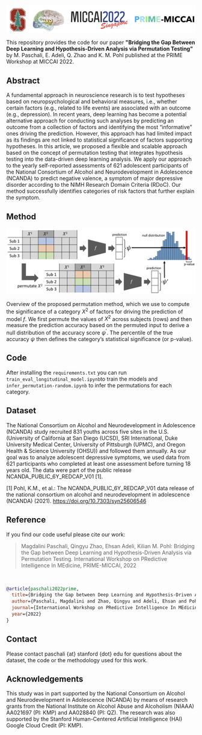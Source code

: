 ![Logos](prime_logos.png)

This repository provides the code for our paper **"Bridging the Gap Between Deep Learning and Hypothesis-Driven Analysis via Permutation Testing"** by M. Paschali, E. Adeli, Q. Zhao and K. M. Pohl published at the PRIME Workshop at MICCAI 2022.

## Abstract
A fundamental approach in neuroscience research is to test hypotheses based on neuropsychological and behavioral measures, i.e.,
whether certain factors (e.g., related to life events) are associated with an outcome (e.g., depression). In recent years, deep learning has become
a potential alternative approach for conducting such analyses by predicting an outcome from a collection of factors and identifying the most “informative” ones driving the prediction. However, this approach has had limited impact as its findings are not linked to statistical significance of factors supporting hypotheses. In this article, we proposed a flexible and scalable approach based on the concept of permutation testing that integrates hypothesis testing into the data-driven deep learning analysis. We apply our approach to the yearly self-reported assessments of 621 adolescent participants of the National Consortium of Alcohol and Neurodevelopment in Adolescence (NCANDA) to predict negative valence, a symptom of major depressive disorder according to the NIMH Research Domain Criteria (RDoC). Our method successfully identifies categories of risk factors that further explain the symptom.

## Method

![Method overview](MICCAI2022_permutation_overview.png)

Overview of the proposed permutation method, which we use to compute the significance of a category $X^2$ of factors for driving the prediction of model $f$. We first permute the values of $X^2$ across subjects (rows) and then measure the prediction accuracy based on the permuted input to derive a null distribution of the accuracy score $\psi^\prime$. The percentile of the true accuracy $ψ$ then defines the category’s statistical significance (or p-value).

## Code
After installing the <code>requirements.txt</code> you can run <code>train_eval_longitudinal_model.ipynb</code>to train the models and <code>infer_permutation-random.ipynb</code> to infer the permutations for each category.

## Dataset
The National Consortium on Alcohol and Neurodevelopment in Adolescence (NCANDA) study recruited 831 youths across five sites in the U.S. (University of California at San Diego (UCSD), SRI International, Duke University Medical Center, University of Pittsburgh (UPMC), and Oregon Health & Science University (OHSU)) and followed them annually. As our goal was to analyze adolescent depressive symptoms, we used data from 621 participants who completed at least one assessment before turning 18 years old. The data were part of the public release NCANDA\_PUBLIC\_6Y\_REDCAP\_V01 [1].

[1] Pohl, K.M., et al.: The NCANDA_PUBLIC_6Y_REDCAP_V01 data release of the national consortium on alcohol and neurodevelopment in adolescence
(NCANDA) (2021). https://doi.org/10.7303/syn25606546

## Reference

If you find our code useful please cite our work:

> Magdalini Paschali, Qingyu Zhao, Ehsan Adeli, Kilian M. Pohl:
Bridging the Gap between Deep Learning and Hypothesis-Driven Analysis via Permutation Testing. International Workshop on PRedictive Intelligence In MEdicine, PRIME-MICCAI, 2022

<br>

``` bibtex 
@article{paschali2022prime,
  title={Bridging the Gap between Deep Learning and Hypothesis-Driven Analysis via Permutation Testing},
  author={Paschali, Magdalini and Zhao, Qingyu and Adeli, Ehsan and Pohl, Kilian M},
  journal={International Workshop on PRedictive Intelligence In MEdicine, PRIME - MICCAI},
  year={2022}
}
```

## Contact

Please contact paschali {at} stanford {dot} edu for questions about the dataset, the code or the methodology used for this work.

## Acknowledgements 
This study was in part supported by the National Consortium on Alcohol and Neurodevelopment in Adolescence (NCANDA) by means of
research grants from the National Institute on Alcohol Abuse and Alcoholism (NIAAA) AA021697 (PI: KMP) and AA028840 (PI: QZ). The research was also supported by the Stanford Human-Centered Artificial Intelligence (HAI) Google Cloud Credit (PI: KMP).
